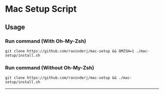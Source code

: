 # Mac Setup Script

## Usage
### Run command (With Oh-My-Zsh)
```
git clone https://github.com/ravinderj/mac-setup && OMZSH=1 ./mac-setup/install.sh
```

### Run command (Without Oh-My-Zsh)
```
git clone https://github.com/ravinderj/mac-setup && ./mac-setup/install.sh
```

---
